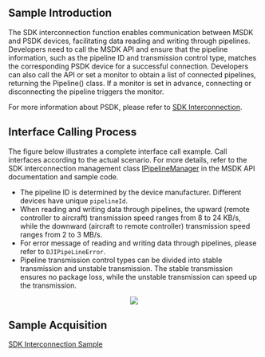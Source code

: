 ## Sample Introduction

The SDK interconnection function enables communication between MSDK and PSDK devices, facilitating data reading and writing through pipelines. Developers need to call the MSDK API and ensure that the pipeline information, such as the pipeline ID and transmission control type, matches the corresponding PSDK device for a successful connection. Developers can also call the API or set a monitor to obtain a list of connected pipelines, returning the Pipeline() class. If a monitor is set in advance, connecting or disconnecting the pipeline triggers the monitor.

For more information about PSDK, please refer to [SDK Interconnection](https://developer.dji.com/doc/payload-sdk-tutorial/en/function-set/advanced-function/sdk-interconnection.html).

## Interface Calling Process

The figure below illustrates a complete interface call example. Call interfaces according to the actual scenario. For more details, refer to the SDK interconnection management class [IPipelineManager](https://developer.dji.com/api-reference-v5/android-api/Components/IUpgradeManager/IUpgradeManager.html) in the MSDK API documentation and sample code.

* The pipeline ID is determined by the device manufacturer. Different devices have unique `pipelineId`.
* When reading and writing data through pipelines, the upward (remote controller to aircraft) transmission speed ranges from 8 to 24 KB/s, while the downward (aircraft to remote controller) transmission speed ranges from 2 to 3 MB/s.
* For error message of reading and writing data through pipelines, please refer to `DJIPipeLineError`.
* Pipeline transmission control types can be divided into stable transmission and unstable transmission. The stable transmission ensures no package loss, while the unstable transmission can speed up the transmission.

<div align=center>
<img src="https://terra-1-g.djicdn.com/71a7d383e71a4fb8887a310eb746b47f/msdk/Documentation/v5.3/sdk-interconnection-en.png" style="width:auto"/>
</div>


## Sample Acquisition

[SDK Interconnection Sample](https://github.com/dji-sdk/Mobile-SDK-Android-V5/blob/dev-sdk-alpha/SampleCode-V5/android-sdk-v5-sample/module-aircraft/src/main/java/dji/sampleV5/moduleaircraft/models/MopVM.kt)
